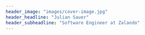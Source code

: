 ```yaml
---
header_image: "images/cover-image.jpg"
header_headline: "Julian Sauer"
header_subheadline: "Software Engineer at Zalando"
---
```

